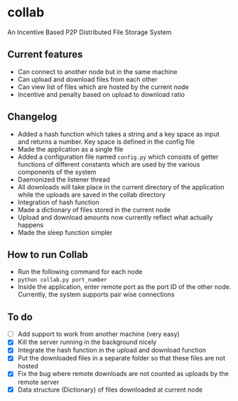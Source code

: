 # collab
An Incentive Based P2P Distributed File Storage System

## Current features
 * Can connect to another node but in the same machine
 * Can upload and download files from each other
 * Can view list of files which are hosted by the current node
 * Incentive and penalty based on upload to download ratio

## Changelog
 * Added a hash function which takes a string and a key space as input and returns a number. Key space is defined in the config file
 * Made the application as a single file
 * Added a configuration file named `config.py` which consists of getter functions of different constants which are used by the various components of the system
 * Daemonized the listener thread
 * All downloads will take place in the current directory of the application while the uploads are saved in the collab directory
 * Integration of hash function
 * Made a dictionary of files stored in the current node
 * Upload and download amounts now currently reflect what actually happens
 * Made the sleep function simpler

## How to run Collab
 * Run the following command for each node
 * `python collab.py port_number`
 * Inside the application, enter remote port as the port ID of the other node. Currently, the system supports pair wise connections

## To do
 * [ ] Add support to work from another machine (very easy)
 * [x] Kill the server running in the background nicely
 * [x] Integrate the hash function in the upload and download function
 * [x] Put the downloaded files in a separate folder so that these files are not hosted
 * [x] Fix the bug where remote downloads are not counted as uploads by the remote server
 * [x] Data structure (Dictionary) of files downloaded at current node
